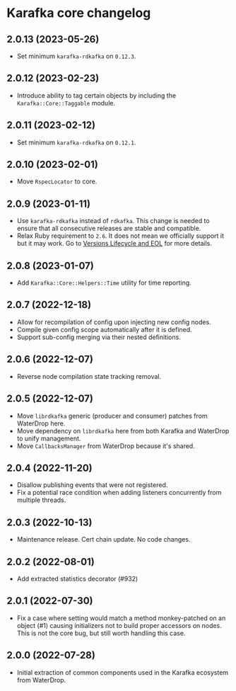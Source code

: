 # Karafka core changelog

## 2.0.13 (2023-05-26)
- Set minimum `karafka-rdkafka` on `0.12.3`.

## 2.0.12 (2023-02-23)
- Introduce ability to tag certain objects by including the `Karafka::Core::Taggable` module.

## 2.0.11 (2023-02-12)
- Set minimum `karafka-rdkafka` on `0.12.1`.

## 2.0.10 (2023-02-01)
- Move `RspecLocator` to core.

## 2.0.9 (2023-01-11)
- Use `karafka-rdkafka` instead of `rdkafka`. This change is needed to ensure that all consecutive releases are stable and compatible.
- Relax Ruby requirement to `2.6`. It does not mean we officially support it but it may work. Go to [Versions Lifecycle and EOL](https://karafka.io/docs/Versions-Lifecycle-and-EOL/) for more details.

## 2.0.8 (2023-01-07)
- Add `Karafka::Core::Helpers::Time` utility for time reporting.

## 2.0.7 (2022-12-18)
- Allow for recompilation of config upon injecting new config nodes.
- Compile given config scope automatically after it is defined.
- Support sub-config merging via their nested definitions.

## 2.0.6 (2022-12-07)
- Reverse node compilation state tracking removal.

## 2.0.5 (2022-12-07)
- Move `librdkafka` generic (producer and consumer) patches from WaterDrop here.
- Move dependency on `librdkafka` here from both Karafka and WaterDrop to unify management.
- Move `CallbacksManager` from WaterDrop because it's shared.

## 2.0.4 (2022-11-20)
- Disallow publishing events that were not registered.
- Fix a potential race condition when adding listeners concurrently from multiple threads.

## 2.0.3 (2022-10-13)
- Maintenance release. Cert chain update. No code changes.

## 2.0.2 (2022-08-01)
- Add extracted statistics decorator (#932)

## 2.0.1 (2022-07-30)
- Fix a case where setting would match a method monkey-patched on an object (#1) causing initializers not to build proper accessors on nodes. This is not the core bug, but still worth handling this case.

## 2.0.0 (2022-07-28)
- Initial extraction of common components used in the Karafka ecosystem from WaterDrop.
